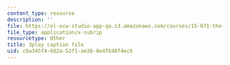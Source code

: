 ```yaml
---
content_type: resource
description: ''
file: https://ol-ocw-studio-app-qa.s3.amazonaws.com/courses/15-071-the-analytics-edge-spring-2017/c0a345f4682a52f1ae268e4fb48f4ec6_t8nLB1AmUgE.vtt
file_type: application/x-subrip
resourcetype: Other
title: 3play caption file
uid: c0a345f4-682a-52f1-ae26-8e4fb48f4ec6
---
```


